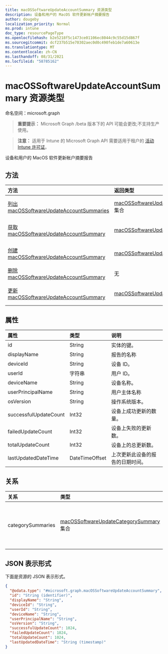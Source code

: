 ```yaml
---
title: macOSSoftwareUpdateAccountSummary 资源类型
description: 设备和用户的 MacOS 软件更新帐户摘要报告
author: dougeby
localization_priority: Normal
ms.prod: intune
doc_type: resourcePageType
ms.openlocfilehash: b2e5218f5c1473ce01106ec8044c9c55d15d867f
ms.sourcegitcommit: dcf237b515e70302aec0d0c490feb1de7a60613e
ms.translationtype: MT
ms.contentlocale: zh-CN
ms.lasthandoff: 08/31/2021
ms.locfileid: "58785162"
---
```

# <a name="macossoftwareupdateaccountsummary-resource-type"></a>macOSSoftwareUpdateAccountSummary 资源类型

命名空间：microsoft.graph

> **重要提示：** Microsoft Graph /beta 版本下的 API 可能会更改;不支持生产使用。

> **注意：** 适用于 Intune 的 Microsoft Graph API 需要适用于租户的 [活动 Intune 许可证](https://go.microsoft.com/fwlink/?linkid=839381)。

设备和用户的 MacOS 软件更新帐户摘要报告

## <a name="methods"></a>方法
|方法|返回类型|说明|
|:---|:---|:---|
|[列出 macOSSoftwareUpdateAccountSummaries](../api/intune-deviceconfig-macossoftwareupdateaccountsummary-list.md)|[macOSSoftwareUpdateAccountSummary](../resources/intune-deviceconfig-macossoftwareupdateaccountsummary.md) 集合|列出 [macOSSoftwareUpdateAccountSummary 对象的属性和](../resources/intune-deviceconfig-macossoftwareupdateaccountsummary.md) 关系。|
|[获取 macOSSoftwareUpdateAccountSummary](../api/intune-deviceconfig-macossoftwareupdateaccountsummary-get.md)|[macOSSoftwareUpdateAccountSummary](../resources/intune-deviceconfig-macossoftwareupdateaccountsummary.md)|读取 [macOSSoftwareUpdateAccountSummary 对象的属性和](../resources/intune-deviceconfig-macossoftwareupdateaccountsummary.md) 关系。|
|[创建 macOSSoftwareUpdateAccountSummary](../api/intune-deviceconfig-macossoftwareupdateaccountsummary-create.md)|[macOSSoftwareUpdateAccountSummary](../resources/intune-deviceconfig-macossoftwareupdateaccountsummary.md)|创建新的 [macOSSoftwareUpdateAccountSummary](../resources/intune-deviceconfig-macossoftwareupdateaccountsummary.md) 对象。|
|[删除 macOSSoftwareUpdateAccountSummary](../api/intune-deviceconfig-macossoftwareupdateaccountsummary-delete.md)|无|删除 [macOSSoftwareUpdateAccountSummary](../resources/intune-deviceconfig-macossoftwareupdateaccountsummary.md)。|
|[更新 macOSSoftwareUpdateAccountSummary](../api/intune-deviceconfig-macossoftwareupdateaccountsummary-update.md)|[macOSSoftwareUpdateAccountSummary](../resources/intune-deviceconfig-macossoftwareupdateaccountsummary.md)|更新 [macOSSoftwareUpdateAccountSummary 对象](../resources/intune-deviceconfig-macossoftwareupdateaccountsummary.md) 的属性。|

## <a name="properties"></a>属性
|属性|类型|说明|
|:---|:---|:---|
|id|String|实体的键。|
|displayName|String|报告的名称|
|deviceId|String|设备 ID。|
|userId|字符串|用户 ID。|
|deviceName|String|设备名称。|
|userPrincipalName|String|用户主体名称|
|osVersion|String|操作系统版本。|
|successfulUpdateCount|Int32|设备上成功更新的数量。|
|failedUpdateCount|Int32|设备上失败的更新数。|
|totalUpdateCount|Int32|设备上的总更新数。|
|lastUpdatedDateTime|DateTimeOffset|上次更新此设备的报告的日期时间。|

## <a name="relationships"></a>关系
|关系|类型|说明|
|:---|:---|:---|
|categorySummaries|[macOSSoftwareUpdateCategorySummary](../resources/intune-deviceconfig-macossoftwareupdatecategorysummary.md) 集合|按类别分类的更新摘要。|

## <a name="json-representation"></a>JSON 表示形式
下面是资源的 JSON 表示形式。
<!-- {
  "blockType": "resource",
  "keyProperty": "id",
  "@odata.type": "microsoft.graph.macOSSoftwareUpdateAccountSummary"
}
-->
``` json
{
  "@odata.type": "#microsoft.graph.macOSSoftwareUpdateAccountSummary",
  "id": "String (identifier)",
  "displayName": "String",
  "deviceId": "String",
  "userId": "String",
  "deviceName": "String",
  "userPrincipalName": "String",
  "osVersion": "String",
  "successfulUpdateCount": 1024,
  "failedUpdateCount": 1024,
  "totalUpdateCount": 1024,
  "lastUpdatedDateTime": "String (timestamp)"
}
```



